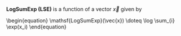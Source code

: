 **LogSumExp (LSE)** is a function of a vector $\vec{x}$ given by

\begin{equation}
\mathsf{LogSumExp}(\vec{x}) \doteq \log \sum_{i} \exp(x_i)
\end{equation}